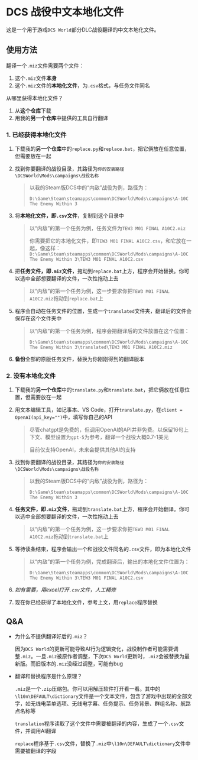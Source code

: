 # DCS 战役中文本地化文件

这是一个用于游戏```DCS World```部分DLC战役翻译的中文本地化文件。

## 使用方法

翻译一个```.miz```文件需要两个文件：

1. 这个```.miz```文件**本身**
2. 这个```.miz```文件的**本地化文件**，为```.csv```格式，与任务文件同名

从哪里获得本地化文件？

1. 从**这个仓库**下载
2. 用我的**另一个仓库**中提供的工具自行翻译

### 1. 已经获得本地化文件

1. 下载我的**另一个仓库**中的```replace.py```和```replace.bat```，把它俩放在任意位置，但需要放在一起

2. 找到你要翻译的战役目录，其路径为```你的安装路径\DCSWorld\Mods\campaigns\战役名称```

   > 以我的Steam版DCS中的“内敌”战役为例，路径为：
   >
   > ```D:\Game\Steam\steamapps\common\DCSWorld\Mods\campaigns\A-10C The Enemy Within 3```

3. 将**本地化文件，即```.csv```文件**，复制到这个目录中

   > 以“内敌”的第一个任务为例，任务文件为```TEW3 M01 FINAL A10C2.miz```
   >
   > 你需要把它的本地化文件，即```TEW3 M01 FINAL A10C2.csv```，和它放在一起，像这样：
   > ```D:\Game\Steam\steamapps\common\DCSWorld\Mods\campaigns\A-10C The Enemy Within 3\TEW3 M01 FINAL A10C2.csv```

4. 把**任务文件，即```.miz```文件**，拖动到```replace.bat```上方，程序会开始替换。你可以选中全部想要翻译的文件，一次性拖动上去

   > 以“内敌”的第一个任务为例，这一步要求你把```TEW3 M01 FINAL A10C2.miz```拖动到```replace.bat```上

5. 程序会自动在任务文件的位置，生成一个```translated```文件夹，翻译后的文件会保存在这个文件夹中

   > 以“内敌”的第一个任务为例，程序会把翻译后的文件放置在这个位置：
   >
   > ```D:\Game\Steam\steamapps\common\DCSWorld\Mods\campaigns\A-10C The Enemy Within 3\translated\TEW3 M01 FINAL A10C2.miz```

6. **备份**全部的原版任务文件，替换为你刚刚得到的翻译版本

### 2. 没有本地化文件

1. 下载我的**另一个仓库**中的```translate.py```和```translate.bat```，把它俩放在任意位置，但需要放在一起

2. 用文本编辑工具，如记事本、VS Code，打开```translate.py```，在```client = OpenAI(api_key="")```中，填写你自己的API

   > 尽管chatgpt是免费的，但调用OpenAI的API并非免费。以保留16句上下文、模型设置为```gpt-5```为参考，翻译一个战役大概0.7-1美元
   >
   > 目前仅支持OpenAI，未来会提供其他AI的支持

3. 找到你要翻译的战役目录，其路径为```你的安装路径\DCSWorld\Mods\campaigns\战役名称```

   > 以我的Steam版DCS中的“内敌”战役为例，路径为：
   >
   > ```D:\Game\Steam\steamapps\common\DCSWorld\Mods\campaigns\A-10C The Enemy Within 3```

4. **任务文件，即```.miz```文件**，拖动到```translate.bat```上方，程序会开始翻译。你可以选中全部想要翻译的文件，一次性拖动上去

   > 以“内敌”的第一个任务为例，这一步要求你把```TEW3 M01 FINAL A10C2.miz```拖动到```translate.bat```上

5. 等待读条结束，程序会输出一个和战役文件同名的```.csv```文件，即为本地化文件

   > 以“内敌”的第一个任务为例，完成翻译后，输出的本地化文件位置为：
   >
   > ```D:\Game\Steam\steamapps\common\DCSWorld\Mods\campaigns\A-10C The Enemy Within 3\TEW3 M01 FINAL A10C2.csv```

6. *如有需要，用excel打开```.csv```文件，人工精修*
7. 现在你已经获得了本地化文件，参考上文，用```replace```程序替换

## Q&A

* 为什么不提供翻译好后的```.miz```？

  因为```DCS World```的更新可能导致AI行为逻辑变化，战役制作者可能需要调整```.miz```。一旦```.miz```被原作者调整，下次```DCS World```更新时，```.miz```会被替换为最新版。而旧版本的```.miz```没经过调整，可能有bug

* 翻译和替换程序是什么原理？

  ```.miz```是一个```.zip```压缩包。你可以用解压软件打开看一看。其中的```\l10n\DEFAULT\dictionary```文件是一个文本文件，包含了游戏中出现的全部文字，如无线电菜单选项、无线电字幕、任务提示、任务背景、群组名称、航路点名称等

  ```translation```程序读取了这个文件中需要被翻译的内容，生成了一个```.csv```文件，并调用AI翻译

  ```replace```程序基于```.csv```文件，替换了```.miz```中```\l10n\DEFAULT\dictionary```文件中需要被翻译的字段
